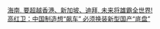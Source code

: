  
[海南, 要超越香港、新加坡、迪拜, 未来将雄霸全世界!](http://www.dianyue.me/archives/262/fyzl16uguwymn34j/)  
[高红卫：中国制造想“飙车” 必须换装新型国产“底盘”](http://www.dianyue.me/archives/503/p9bmt37e7u3vmc1a/)